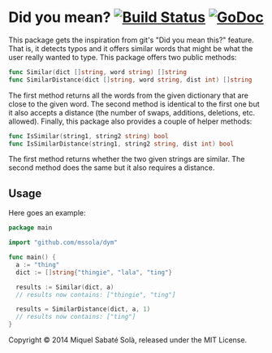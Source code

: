 # Did you mean? [![Build Status](https://travis-ci.org/mssola/dym.png?branch=master)](https://travis-ci.org/mssola/dym) [![GoDoc](https://godoc.org/github.com/mssola/dym?status.png)](http://godoc.org/github.com/mssola/dym)

This package gets the inspiration from git's "Did you mean this?" feature.
That is, it detects typos and it offers similar words that might be what the
user really wanted to type. This package offers two public methods:

~~~ go
func Similar(dict []string, word string) []string
func SimilarDistance(dict []string, word string, dist int) []string
~~~

The first method returns all the words from the given dictionary that are close
to the given word. The second method is identical to the first one but it also
accepts a distance (the number of swaps, additions, deletions, etc. allowed).
Finally, this package also provides a couple of helper methods:

~~~ go
func IsSimilar(string1, string2 string) bool
func IsSimilarDistance(string1, string2 string, dist int) bool
~~~

The first method returns whether the two given strings are similar. The second
method does the same but it also requires a distance.

## Usage

Here goes an example:

~~~ go
package main

import "github.com/mssola/dym"

func main() {
  a := "thing"
  dict := []string{"thingie", "lala", "ting"}

  results := Similar(dict, a)
  // results now contains: ["thingie", "ting"]

  results = SimilarDistance(dict, a, 1)
  // results now contains: ["ting"]
}
~~~

Copyright &copy; 2014 Miquel Sabaté Solà, released under the MIT License.

